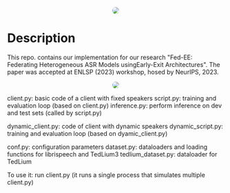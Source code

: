 <div style="text-align: center;">
    <img src="https://github.com/mnabihali/ASR-FL/blob/main/assets/banner.webp" style="border-radius: 15px;" />
</div>

# Description
This repo. contains our implementation for our research "Fed-EE: Federating Heterogeneous ASR Models usingEarly-Exit Architectures". The paper was accepted at ENLSP (2023) workshop, hosed by NeurIPS, 2023. 
<div style="text-align: center;">
    <img src="https://github.com/mnabihali/ASR-FL/blob/main/assets/comp.png" style="border-radius: 15px;" />
</div>

client.py: basic code of a client with fixed speakers
script.py: training and evaluation loop (based on client.py)
inference.py: perform inference on dev and test sets (called by script.py)


dynamic_client.py: code of client with dynamic speakers
dynamic_script.py: training and evaluation loop (based on dyamic_client.py)

conf.py: configuration parameters
dataset.py: dataloaders and loading functions for librispeech and TedLium3
tedlium_dataset.py: dataloader for TedLium

To use it:
run client.py (it runs a single process that simulates multiple client.py)
